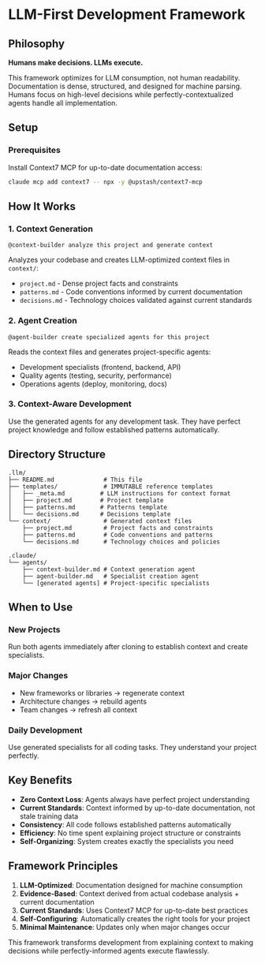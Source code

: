 # LLM-First Development Framework

## Philosophy

**Humans make decisions. LLMs execute.**

This framework optimizes for LLM consumption, not human readability. Documentation is dense, structured, and designed for machine parsing. Humans focus on high-level decisions while perfectly-contextualized agents handle all implementation.

## Setup

### Prerequisites
Install Context7 MCP for up-to-date documentation access:
```bash
claude mcp add context7 -- npx -y @upstash/context7-mcp
```

## How It Works

### 1. Context Generation
```
@context-builder analyze this project and generate context
```
Analyzes your codebase and creates LLM-optimized context files in `context/`:
- `project.md` - Dense project facts and constraints
- `patterns.md` - Code conventions informed by current documentation
- `decisions.md` - Technology choices validated against current standards

### 2. Agent Creation
```
@agent-builder create specialized agents for this project
```
Reads the context files and generates project-specific agents:
- Development specialists (frontend, backend, API)
- Quality agents (testing, security, performance)
- Operations agents (deploy, monitoring, docs)

### 3. Context-Aware Development
Use the generated agents for any development task. They have perfect project knowledge and follow established patterns automatically.

## Directory Structure

```
.llm/
├── README.md              # This file
├── templates/             # IMMUTABLE reference templates
│   ├── _meta.md          # LLM instructions for context format
│   ├── project.md        # Project template  
│   ├── patterns.md       # Patterns template
│   └── decisions.md      # Decisions template
└── context/               # Generated context files
    ├── project.md         # Project facts and constraints
    ├── patterns.md        # Code conventions and patterns
    └── decisions.md       # Technology choices and policies

.claude/
└── agents/
    ├── context-builder.md # Context generation agent
    ├── agent-builder.md   # Specialist creation agent
    └── [generated agents] # Project-specific specialists
```

## When to Use

### New Projects
Run both agents immediately after cloning to establish context and create specialists.

### Major Changes
- New frameworks or libraries → regenerate context
- Architecture changes → rebuild agents
- Team changes → refresh all context

### Daily Development
Use generated specialists for all coding tasks. They understand your project perfectly.

## Key Benefits

- **Zero Context Loss**: Agents always have perfect project understanding
- **Current Standards**: Context informed by up-to-date documentation, not stale training data
- **Consistency**: All code follows established patterns automatically
- **Efficiency**: No time spent explaining project structure or constraints
- **Self-Organizing**: System creates exactly the specialists you need

## Framework Principles

1. **LLM-Optimized**: Documentation designed for machine consumption
2. **Evidence-Based**: Context derived from actual codebase analysis + current documentation
3. **Current Standards**: Uses Context7 MCP for up-to-date best practices
4. **Self-Configuring**: Automatically creates the right tools for your project
5. **Minimal Maintenance**: Updates only when major changes occur

This framework transforms development from explaining context to making decisions while perfectly-informed agents execute flawlessly.